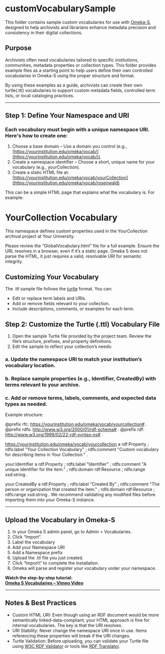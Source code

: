 # customVocabularySample

This folder contains sample custom vocabularies for use with [Omeka-S](https://omeka.org/s/), designed to help archivists and librarians enhance metadata precision and consistency in their digital collections.

## Purpose

Archivists often need vocabularies tailored to specific institutions, communities, metadata properties or collection types. This folder provides example files as a starting point to help users define their own controlled vocabularies in Omeka-S using the proper structure and format.

By using these examples as a guide, archivists can create their own turtle(.ttl) vocabularies to support custom metadata fields, controlled term lists, or local cataloging practices.

---
## Step 1: Define Your Namespace and URI

### Each vocabulary must begin with a unique namespace URI. Here's how to create one: 
   1. Choose a base domain – Use a domain you control (e.g., [https://yourinstitution.edu/omeka/vocab/](https://yourinstitution.edu/omeka/vocab/)). 
   2. Create a namespace identifier – Choose a short, unique name for your vocabulary (e.g., yourCollection). 
   3. Create a static HTML file at: 
[https://yourinstitution.edu/omeka/vocab/yourCollection](https://yourinstitution.edu/omeka/vocab/rosenwald)

This can be a simple HTML page that explains what the vocabulary is. For example: 

<!DOCTYPE html> 
<html> 
<head><title>YourCollection Vocabulary</title></head> 
<body> 
  <h1>YourCollection Vocabulary</h1> 
  <p>This namespace defines custom properties used in the YourCollection archival project at Your University.</p> 
</body> 
</html> 
  
Please review the “GlobalVocabulary.html” file for a full example. 
Ensure the URL resolves in a browser, even if it’s a static page. Omeka S does not parse the HTML, it just requires a valid, resolvable URI for semantic integrity. 

## Customizing Your Vocabulary

The .ttl sample file follows the [turtle](https://json-ld.org/) format. You can:
- Edit or replace term labels and URIs.
- Add or remove fields relevant to your collection.
- Include descriptions, comments, or examples for each term.

## Step 2: Customize the Turtle (.ttl) Vocabulary File 

1. Open the sample Turtle file provided by the project team. Review the file’s structure, prefixes, and property definitions. 
2. Edit the sample to reflect your collection’s needs: 
### a. Update the namespace URI to match your institution’s vocabulary location. 
### b. Replace sample properties (e.g., Identifier, CreatedBy) with terms relevant to your archive. 
### c. Add or remove terms, labels, comments, and expected data types as needed. 

Example structure: 

 
@prefix rfc: <https://yourinstitution.edu/omeka/vocab/yourcollection#> . 
@prefix rdfs: <http://www.w3.org/2000/01/rdf-schema#> . 
@prefix rdf: <http://www.w3.org/1999/02/22-rdf-syntax-ns#> . 
 
<https://yourinstitution.edu/omeka/vocab/yourcollection> 
    a rdf:Property ; 
    rdfs:label "Your Collection Vocabulary" ; 
    rdfs:comment "Custom vocabulary for describing items in Your Collection." . 
 
your:Identifier a rdf:Property ; 
    rdfs:label "Identifier" ; 
    rdfs:comment "A unique identifier for the item." ; 
    rdfs:domain rdf:Resource ; 
    rdfs:range xsd:string . 
 
your:CreatedBy a rdf:Property ; 
    rdfs:label "Created By" ; 
    rdfs:comment "The person or organization that created the item." ; 
    rdfs:domain rdf:Resource ; 
    rdfs:range xsd:string . 
We recommend validating any modified files before importing them into your Omeka-S instance.


---

## Upload the Vocabulary in Omeka-S

1. In your Omeka S admin panel, go to Admin > Vocabularies. 
2. Click “Import”. 
3. Label the vocabulary 
4. Add your Namespace URI 
5. Add a Namespace prefix 
6. Upload the .ttl file you just created. 
7. Click “Import\” to complete the installation. 
8. Omeka will parse and register your vocabulary under your namespace. 

**Watch the step-by-step tutorial:**  
[**Omeka S Vocabularies – Vimeo Video**](https://vimeo.com/449764902)

---




## Notes & Best Practices 

* Custom HTML URI: Even though using an RDF document would be more semantically linked-data-compliant, your HTML approach is fine for internal vocabularies. The key is that the URI resolves. 
* URI Stability: Never change the namespace URI once in use. Items referencing these properties will break if the URI changes. 
* Turtle Validation: Before uploading, you can validate your Turtle file using [W3C RDF Validator](https://www.w3.org/RDF/Validator/) or tools like [RDF Translator](https://rdf-translator.appspot.com/). 


